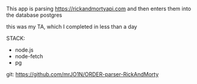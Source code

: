 This app is parsing 
https://rickandmortyapi.com
and then enters them 
into the database postgres

this was my TA, which I completed in less than a day

STACK:
- node.js
- node-fetch
- pg

git:
https://github.com/mrJO1N/ORDER-parser-RickAndMorty
